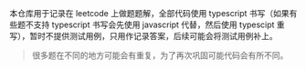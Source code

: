 本仓库用于记录在 leetcode 上做题题解，全部代码使用 typescript 书写（如果有些题不支持 typescript 书写会先使用 javascript 代替，然后使用 typescipt 重写），暂时不提供测试用例，只用作记录答案，后续可能会将测试用例补上。

> 很多题在不同的地方可能会有重复，为了再次巩固可能代码会有所不同。
